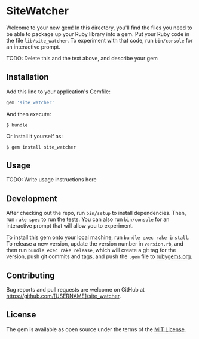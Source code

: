 # SiteWatcher

Welcome to your new gem! In this directory, you'll find the files you need to be able to package up your Ruby library into a gem. Put your Ruby code in the file `lib/site_watcher`. To experiment with that code, run `bin/console` for an interactive prompt.

TODO: Delete this and the text above, and describe your gem

## Installation

Add this line to your application's Gemfile:

```ruby
gem 'site_watcher'
```

And then execute:

    $ bundle

Or install it yourself as:

    $ gem install site_watcher

## Usage

TODO: Write usage instructions here

## Development

After checking out the repo, run `bin/setup` to install dependencies. Then, run `rake spec` to run the tests. You can also run `bin/console` for an interactive prompt that will allow you to experiment.

To install this gem onto your local machine, run `bundle exec rake install`. To release a new version, update the version number in `version.rb`, and then run `bundle exec rake release`, which will create a git tag for the version, push git commits and tags, and push the `.gem` file to [rubygems.org](https://rubygems.org).

## Contributing

Bug reports and pull requests are welcome on GitHub at https://github.com/[USERNAME]/site_watcher.

## License

The gem is available as open source under the terms of the [MIT License](https://opensource.org/licenses/MIT).
